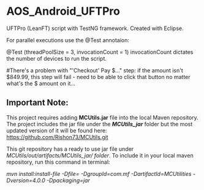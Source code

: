 # AOS_Android_UFTPro

UFTPro (LeanFT) script with TestNG framework. Created with Eclipse.

For parallel executions use the @Test annotaion:

@Test (threadPoolSize = 3, invocationCount = 1) invocationCount dictates the number of devices to run the script.

#There's a problem with "'Checkout' Pay $..." step: if the amount isn't $849.99, this step will fail - need to be able to click that button no matter what's the $ amount on it...

Important Note:
---------------
This project requires adding **MCUtils.jar** file into the local Maven repository.
The project includes the jar file under the _**MCUtils_jar**_ folder but the most updated version of it will be found here:
https://github.com/Rishon73/MCUtils.git

This git repository has a ready to use jar file under _MCUtils/out/artifacts/MCUtils_jar/ folder_.
To include it in your local maven repository, run this command in terminal:

_mvn install:install-file -Dfile=<location of MCUtils.jar> -DgroupId=com.mf -DartifactId=MCUtilities -Dversion=4.0.0 -Dpackaging=jar_